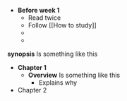 - **Before week 1**
	- Read twice
	- Follow [[How to study]]
	- 
	- 

**synopsis** Is something like this

- **Chapter 1**
    - **Overview** Is something like this
        - Explains why 
- Chapter 2